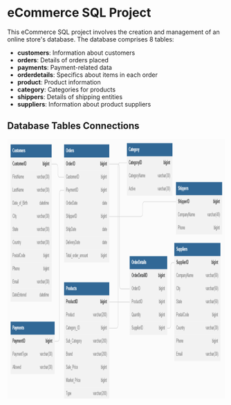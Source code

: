 # eCommerce SQL Project

This eCommerce SQL project involves the creation and management of an online store's database. The database comprises 8 tables:

- **customers**: Information about customers
- **orders**: Details of orders placed
- **payments**: Payment-related data
- **orderdetails**: Specifics about items in each order
- **product**: Product information
- **category**: Categories for products
- **shippers**: Details of shipping entities
- **suppliers**: Information about product suppliers

## Database Tables Connections

<p align="center">
  <img src="https://github.com/BrajeshVKulkarni/E_commerce_SQL_Project/blob/main/ecommerce_schema.png" width="1500" height="600">
</p>





